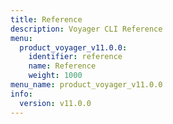 ```yaml
---
title: Reference
description: Voyager CLI Reference
menu:
  product_voyager_v11.0.0:
    identifier: reference
    name: Reference
    weight: 1000
menu_name: product_voyager_v11.0.0
info:
  version: v11.0.0
---
```


